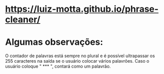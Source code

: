 # https://luiz-motta.github.io/phrase-cleaner/
# Algumas observações:
O contador de palavras está sempre no plural e é possível ultrapassar os 255 caracteres na saída se o usuário colocar vários palavrões.
Caso o usuário coloque " *** ", contará como um palavrão.
